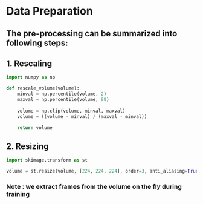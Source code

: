 # Data Preparation
## The pre-processing can be summarized into following steps:

## 1. Rescaling
```python
import numpy as np

def rescale_volume(volume):
    minval = np.percentile(volume, 2)
    maxval = np.percentile(volume, 98)
 
    volume = np.clip(volume, minval, maxval)
    volume = ((volume - minval) / (maxval - minval))

    return volume

```

## 2. Resizing
```python
import skimage.transform as st

volume = st.resize(volume, [224, 224, 224], order=3, anti_aliasing=True, preserve_range=True)
```

### Note : we extract frames from the volume on the fly during training
